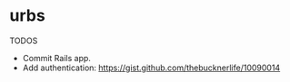 # urbs

TODOS
- Commit Rails app.
- Add authentication: https://gist.github.com/thebucknerlife/10090014
